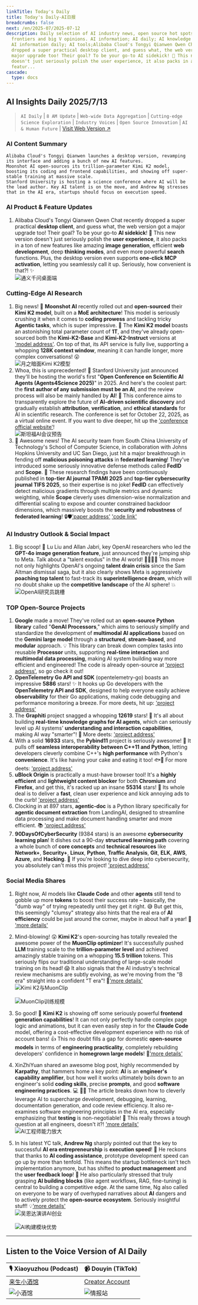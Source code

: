 ```yaml
---
linkTitle: Today's Daily
title: Today's Daily-AI日报
breadcrumbs: false
next: /en/2025-07/2025-07-12
description: Daily selection of AI industry news, open source hot spots, academic
  frontiers and big V opinions. AI information; AI daily; AI knowledge base; AI tutorials;
  AI information daily; AI tools;Alibaba Cloud's Tongyi Qianwen Qwen Chat recently
  dropped a super practical desktop client, and guess what, the web version got a
  major upgrade too! Their goal? To be your go-to AI sidekick! 🥳 This new version
  doesn't just seriously polish the user experience, it also packs in a ton of new
  featur...
cascade:
  type: docs
---
```

## AI Insights Daily 2025/7/13

> `AI Daily` | `8 AM Update` | `Web-wide Data Aggregation` | `Cutting-edge Science Exploration` | `Industry Voices` | `Open Source Innovation` | `AI & Human Future` | [Visit Web Version ↗️](https://ai.hubtoday.app/)



### **AI Content Summary**

```
Alibaba Cloud's Tongyi Qianwen launches a desktop version, revamping its interface and adding a bunch of new AI features.
Moonshot AI open-sources its trillion-parameter Kimi K2 model, boosting its coding and frontend capabilities, and showing off super-stable training at massive scale.
Stanford University is hosting a science conference where AI will be the lead author. Key AI talent is on the move, and Andrew Ng stresses that in the AI era, startups should focus on execution speed.
```



### **AI Product & Feature Updates**

1.  Alibaba Cloud's Tongyi Qianwen Qwen Chat recently dropped a super practical **desktop client**, and guess what, the web version got a major upgrade too! Their goal? To be your go-to **AI sidekick**! 🥳 This new version doesn't just seriously polish the **user experience**, it also packs in a ton of new features like amazing **image generation**, efficient **web development**, deep **thinking modes**, and even more powerful **search** functions. Plus, the desktop version even supports **one-click MCP activation**, letting you seamlessly call it up. Seriously, how convenient is that?! ✨
    <br/> ![通义千问桌面端](https://cdn.jsdmirror.com/gh/justlovemaki/imagehub@main/assets/2025/07/news_01jzzkas28f9mswqw2dfk95245.jpeg) <br/>

### **Cutting-Edge AI Research**

1.  Big news! 🚀 **Moonshot AI** recently rolled out and **open-sourced** their **Kimi K2 model**, built on a **MoE architecture**! This model is seriously crushing it when it comes to **coding prowess** and tackling tricky **Agentic tasks**, which is super impressive. 👏 The **Kimi K2 model** boasts an astonishing total parameter count of **1T**, and they've already open-sourced both the **Kimi-K2-Base** and **Kimi-K2-Instruct** versions at ['model address'](https://huggingface.co/collections/kimi-k2). On top of that, its API service is fully live, supporting a whopping **128K context window**, meaning it can handle longer, more complex conversations! 😮
    <br/> ![月之暗面Kimi K2模型](https://cdn.jsdmirror.com/gh/justlovemaki/imagehub@main/assets/2025/07/news_01jzzkawraefaaa8dgcdekmt8f.jpeg) <br/>
2.  Whoa, this is unprecedented! 🤯 Stanford University just announced they'll be hosting the world's first "**Open Conference on Scientific AI Agents (Agents4Science 2025)**" in 2025. And here's the coolest part: the **first author of any submission must be an AI**, and the review process will also be mainly handled by **AI**! 🤖 This conference aims to transparently explore the future of **AI-driven scientific discovery** and gradually establish **attribution**, **verification**, and **ethical standards** for AI in scientific research. The conference is set for October 22, 2025, as a virtual online event. If you want to dive deeper, hit up the ['conference official website'](https://agents4science.stanford.edu)!
    <br/> ![斯坦福AI会议预告](https://cdn.jsdmirror.com/gh/justlovemaki/imagehub@main/assets/2025/07/news_01jzzkb3k3ejdrb8s53g4ng0rf.jpeg) <br/>
3.  🎉 Awesome news! The AI security team from South China University of Technology's School of Computer Science, in collaboration with Johns Hopkins University and UC San Diego, just hit a major breakthrough in fending off **malicious poisoning attacks** in **federated learning**! They've introduced some seriously innovative defense methods called **FedID** and **Scope**. 👏 These research findings have been continuously published in **top-tier AI journal TPAMI 2025** and **top-tier cybersecurity journal TIFS 2025**, so their expertise is no joke! **FedID** can effectively detect malicious gradients through multiple metrics and dynamic weighting, while **Scope** cleverly uses dimension-wise normalization and differential scaling to expose and counter constrained backdoor dimensions, which massively boosts the **security and robustness** of **federated learning**! 🔒🛡️['paper address'](https://ieeexplore.ieee.org/document/11045524) ['code link'](https://github.com/siquanhuang/Multi-metrics_against_backdoors_in_FL)


### **AI Industry Outlook & Social Impact**

1.  Big scoop! 🍉 Lu Liu and Allan Jabri, key OpenAI researchers who led the **GPT-4o image generation feature**, just announced they're jumping ship to Meta. Talk about a "talent exodus" in the AI world! 🚶‍♀️🚶‍♂️ This move not only highlights OpenAI's ongoing **talent drain crisis** since the Sam Altman dismissal saga, but it also clearly shows Meta is aggressively **poaching top talent** to fast-track its **superintelligence dream**, which will no doubt shake up the **competitive landscape** of the AI sphere! 💥
    <br/> ![OpenAI研究员跳槽](https://cdn.jsdmirror.com/gh/justlovemaki/imagehub@main/assets/2025/07/news_01jzzkb7ezfa4bcfwz8q45fadw.jpeg) <br/>


### **TOP Open-Source Projects**

1.  **Google** made a move! They've rolled out an **open-source Python library** called "**GenAI Processors**," which aims to seriously simplify and standardize the development of **multimodal AI applications** based on the **Gemini large model** through a **structured**, **stream-based**, and **modular** approach. 💡 This library can break down complex tasks into reusable **Processor** units, supporting **real-time interaction** and **multimodal data processing**, making AI system building way more efficient and engineered! The code is already open-source at ['project address'](https://github.com/google/generative-ai-processors), so go check it out!
2.  **OpenTelemetry Go API and SDK** (opentelemetry-go) boasts an impressive **5886** stars! ✨ It hooks up Go developers with the **OpenTelemetry API and SDK**, designed to help everyone easily achieve **observability** for their Go applications, making code debugging and performance monitoring a breeze. For more deets, hit up: ['project address'](https://github.com/open-telemetry/opentelemetry-go)
3.  The **Graphiti** project snagged a whopping **12619** stars! 🌟 It's all about building **real-time knowledge graphs for AI agents**, which can seriously level up AI systems' **understanding and interaction capabilities**, making AI way "smarter"! 🤖 More deets: ['project address'](https://github.com/getzep/graphiti)
4.  With a solid **16933** stars, the **Pybind11** project is seriously awesome! 💫 It pulls off **seamless interoperability between C++11 and Python**, letting developers cleverly combine C++'s **high performance** with Python's **convenience**. It's like having your cake and eating it too! 🐟🐻 For more deets: ['project address'](https://github.com/pybind/pybind11)
5.  **uBlock Origin** is practically a must-have browser tool! It's a **highly efficient** and **lightweight content blocker** for both **Chromium** and **Firefox**, and get this, it's racked up an insane **55314** stars! 🌟 Its whole deal is to deliver a **fast**, clean user experience and kick annoying ads to the curb! ['project address'](https://github.com/gorhill/uBlock)
6.  Clocking in at 897 stars, **agentic-doc** is a Python library specifically for **agentic document extraction** from LandingAI, designed to streamline data processing and make document handling smarter and more efficient. 📚 ['project address'](https://github.com/landing-ai/agentic-doc)
7.  **90DaysOfCyberSecurity** (9384 stars) is an awesome **cybersecurity learning plan**! It dishes out a 90-day **structured learning path** covering a whole bunch of **core concepts** and **technical resources** like **Network+**, **Security+**, **Linux**, **Python**, **Traffic Analysis**, **Git**, **ELK**, **AWS**, **Azure**, and **Hacking**. 🔐 If you're looking to dive deep into cybersecurity, you absolutely can't miss this project! ['project address'](https://github.com/farhanashrafdev/90DaysOfCyberSecurity)

### **Social Media Shares**

1.  Right now, AI models like **Claude Code** and other **agents** still tend to gobble up more **tokens** to boost their success rate – basically, the "dumb way" of trying repeatedly until they get it right. 😅 But get this, this seemingly "clumsy" strategy also hints that the real era of **AI efficiency** could be just around the corner, maybe in about half a year! 🤯 ['more details'](https://x.com/Yangyixxxx/status/1944029058171314602)
2.  Mind-blowing! 😲 **Kimi K2**'s open-sourcing has totally revealed the awesome power of the **MuonClip optimizer**! It's successfully pushed **LLM** training scale to the **trillion-parameter level** and achieved amazingly stable training on a whopping **15.5 trillion** tokens. This seriously flips our traditional understanding of large-scale model training on its head! 😱 It also signals that the AI industry's technical review mechanisms are subtly evolving, as we're moving from the "B era" straight into a confident "T era"! 🚀['more details'](https://x.com/op7418/status/1943993841402753123)
    <br/> ![Kimi K2与MuonClip](https://cdn.jsdmirror.com/gh/justlovemaki/imagehub@main/assets/2025/07/news_01jzzkbc5pem8t9cg32p7esk5m.jpeg) <br/>
    <br/> ![MuonClip训练规模](https://cdn.jsdmirror.com/gh/justlovemaki/imagehub@main/assets/2025/07/news_01jzzkbhjje9683wc4mc0zbktc.jpeg) <br/>
3.  So good! 🤯 **Kimi K2** is showing off some seriously powerful **frontend generation capabilities**! It can not only perfectly handle complex page logic and animations, but it can even easily step in for the **Claude Code** model, offering a cost-effective development experience with no risk of account bans! 👍 This no doubt fills a gap for domestic **open-source models** in terms of **engineering practicality**, completely rebuilding developers' confidence in **homegrown large models**! 💪['more details'](https://m.okjike.com/originalPosts/687203b9e81ba2a179da0925)

4.  XinZhiYuan shared an awesome blog post, highly recommended by **Karpathy**, that hammers home a key point: **AI** is an **engineer's capability amplifier**, but how well it works ultimately boils down to an engineer's solid **coding skills**, precise **prompts**, and good **software engineering practices**. 💻 👨‍💻 The article breaks down how to cleverly leverage AI to supercharge development, debugging, learning, documentation generation, and code review efficiency. It also re-examines software engineering principles in the AI era, especially emphasizing that **testing** is non-negotiable! 🤔 This really throws a tough question at all engineers, doesn't it?! ['more details'](https://x.com/hongming731/status/1943857272964493417)
    <br/> ![AI工程师能力放大](https://cdn.jsdmirror.com/gh/justlovemaki/imagehub@main/assets/2025/07/news_01jzzkbnabfxh932p8ggnbexv1.jpeg) <br/>
5.  In his latest YC talk, **Andrew Ng** sharply pointed out that the key to successful **AI era entrepreneurship** is **execution speed**! 🚀 He reckons that thanks to **AI coding assistance**, prototype development speed can go up by more than tenfold. This means the startup bottleneck isn't tech implementation anymore, but has shifted to **product management** and the **user feedback loop**! 🔄 He also particularly stressed that truly grasping **AI building blocks** (like agent workflows, RAG, fine-tuning) is central to building a competitive edge. At the same time, Ng also called on everyone to be wary of overhyped narratives about **AI** dangers and to actively protect the **open-source ecosystem**. Seriously insightful stuff! 💡['more details'](https://x.com/hongming731/status/1943856893124129024)
    <br/> ![吴恩达演讲AI创业](https://cdn.jsdmirror.com/gh/justlovemaki/imagehub@main/assets/2025/07/news_01jzzkbrecefeaxt8ajtqhyfsm.jpeg) <br/>
    <br/> ![AI构建模块优势](https://cdn.jsdmirror.com/gh/justlovemaki/imagehub@main/assets/2025/07/news_01jzzkbv8ke1nvyyfgk5y7v47h.jpeg) <br/>

---

## **Listen to the Voice Version of AI Daily**

| 🎙️ **Xiaoyuzhou (Podcast)** | 📹 **Douyin (TikTok)** |
| --- | --- |
| [来生小酒馆](https://www.xiaoyuzhoufm.com/podcast/683c62b7c1ca9cf575a5030e) | [Creator Account](https://www.douyin.com/user/MS4wLjABAAAAwpwqPQlu38sO38VyWgw9ZjDEnN4bMR5j8x111UxpseHR9DpB6-CveI5KRXOWuFwG)|
| ![小酒馆](https://cdn.jsdmirror.com/gh/justlovemaki/imagehub@main/logo/f959f7984e9163fc50d3941d79a7f262.md.png) | ![情报站](https://cdn.jsdmirror.com/gh/justlovemaki/imagehub@main/logo/7fc30805eeb831e1e2baa3a240683ca3.md.png) |
